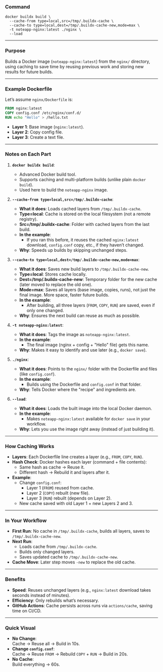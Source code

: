 

### Command
```
docker buildx build \
  --cache-from type=local,src=/tmp/.buildx-cache \
  --cache-to type=local,dest=/tmp/.buildx-cache-new,mode=max \
  -t noteapp-nginx:latest ./nginx \
  --load
```

---

### Purpose
Builds a Docker image (`noteapp-nginx:latest`) from the `nginx/` directory, using caching to save time by reusing previous work and storing new results for future builds.

---

### Example Dockerfile
Let’s assume `nginx/Dockerfile` is:
```dockerfile
FROM nginx:latest
COPY config.conf /etc/nginx/conf.d/
RUN echo "Hello" > /hello.txt
```
- **Layer 1**: Base image (`nginx:latest`).
- **Layer 2**: Copy config file.
- **Layer 3**: Create a text file.

---

### Notes on Each Part

1. **`docker buildx build`**:
   - Advanced Docker build tool.
   - Supports caching and multi-platform builds (unlike plain `docker build`).
   - Used here to build the `noteapp-nginx` image.

2. **`--cache-from type=local,src=/tmp/.buildx-cache`**:
   - **What it does**: Loads cached layers from `/tmp/.buildx-cache`.
   - **Type=local**: Cache is stored on the local filesystem (not a remote registry).
   - **Src=/tmp/.buildx-cache**: Folder with cached layers from the last build.
   - **In the example**: 
     - If you ran this before, it reuses the cached `nginx:latest` download, `config.conf` copy, etc., if they haven’t changed.
   - **Why**: Speeds up builds by skipping unchanged steps.

3. **`--cache-to type=local,dest=/tmp/.buildx-cache-new,mode=max`**:
   - **What it does**: Saves new build layers to `/tmp/.buildx-cache-new`.
   - **Type=local**: Stores cache locally.
   - **Dest=/tmp/.buildx-cache-new**: Temporary folder for the new cache (later moved to replace the old one).
   - **Mode=max**: Saves all layers (base image, copies, runs), not just the final image. More space, faster future builds.
   - **In the example**: 
     - After building, all three layers (`FROM`, `COPY`, `RUN`) are saved, even if only one changed.
   - **Why**: Ensures the next build can reuse as much as possible.

4. **`-t noteapp-nginx:latest`**:
   - **What it does**: Tags the image as `noteapp-nginx:latest`.
   - **In the example**: 
     - The final image (nginx + config + "Hello" file) gets this name.
   - **Why**: Makes it easy to identify and use later (e.g., `docker save`).

5. **`./nginx`**:
   - **What it does**: Points to the `nginx/` folder with the Dockerfile and files (like `config.conf`).
   - **In the example**: 
     - Builds using the Dockerfile and `config.conf` in that folder.
   - **Why**: Tells Docker where the "recipe" and ingredients are.

6. **`--load`**:
   - **What it does**: Loads the built image into the local Docker daemon.
   - **In the example**: 
     - Makes `noteapp-nginx:latest` available for `docker save` in your workflow.
   - **Why**: Lets you use the image right away (instead of just building it).

---

### How Caching Works
- **Layers**: Each Dockerfile line creates a layer (e.g., `FROM`, `COPY`, `RUN`).
- **Hash Check**: Docker hashes each layer (command + file contents):
  - Same hash as cache → Reuse it.
  - Different hash → Rebuild it and layers after it.
- **Example**:
  - Change `config.conf`:
    - Layer 1 (`FROM`) reused from cache.
    - Layer 2 (`COPY`) rebuilt (new file).
    - Layer 3 (`RUN`) rebuilt (depends on Layer 2).
  - New cache saved with old Layer 1 + new Layers 2 and 3.

---

### In Your Workflow
- **First Run**: No cache in `/tmp/.buildx-cache`, builds all layers, saves to `/tmp/.buildx-cache-new`.
- **Next Run**: 
  - Loads cache from `/tmp/.buildx-cache`.
  - Builds only changed layers.
  - Saves updated cache to `/tmp/.buildx-cache-new`.
- **Cache Move**: Later step moves `-new` to replace the old cache.

---

### Benefits
- **Speed**: Reuses unchanged layers (e.g., `nginx:latest` download takes seconds instead of minutes).
- **Efficiency**: Only rebuilds what’s necessary.
- **GitHub Actions**: Cache persists across runs via `actions/cache`, saving time on CI/CD.

---

### Quick Visual
- **No Change**:  
  Cache → Reuse all → Build in 10s.  
- **Change `config.conf`**:  
  Cache → Reuse `FROM` → Rebuild `COPY` + `RUN` → Build in 20s.  
- **No Cache**:  
  Build everything → 60s.

